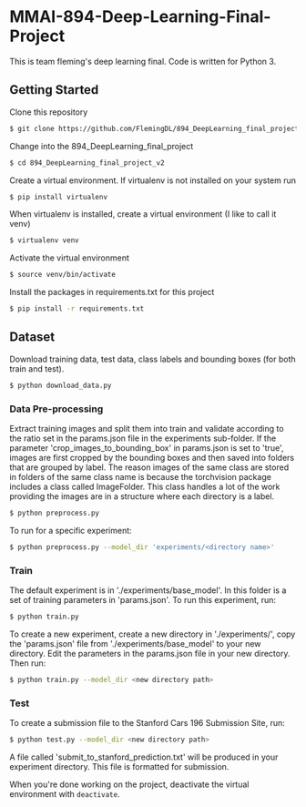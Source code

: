 # MMAI-894-Deep-Learning-Final-Project
This is team fleming's deep learning final.  Code is written for Python 3.

## Getting Started
Clone this repository
```bash
$ git clone https://github.com/FlemingDL/894_DeepLearning_final_project_v2.git
```
Change into the 894_DeepLearning_final_project
```bash
$ cd 894_DeepLearning_final_project_v2
```
Create a virtual environment.  If virtualenv is not installed on your system run
```bash
$ pip install virtualenv
```
When virtualenv is installed, create a virtual environment (I like to call it venv)
```bash
$ virtualenv venv
```
Activate the virtual environment
```bash
$ source venv/bin/activate
```
Install the packages in requirements.txt for this project
```bash
$ pip install -r requirements.txt
```

## Dataset
Download training data, test data, class labels and bounding boxes (for both train and test).
```bash
$ python download_data.py
```

### Data Pre-processing
Extract training images and split them into train and validate according to the ratio set in the params.json file in
the experiments sub-folder.  If the parameter 'crop_images_to_bounding_box' in params.json is set to 'true', images 
are first cropped by the bounding boxes and then saved into folders that are grouped by label.  The reason images of 
the same class are stored in folders of the same class name is because the torchvision package includes a class 
called ImageFolder.  This class handles a lot of the work providing the images are in a structure where each directory 
is a label.
```bash
$ python preprocess.py
```
To run for a specific experiment:
 ```bash
$ python preprocess.py --model_dir 'experiments/<directory name>'
```

### Train
The default experiment is in './experiments/base_model'.  In this folder is a set of training parameters in
'params.json'.  To run this experiment, run: 
```bash
$ python train.py
```
To create a new experiment, create a new directory in './experiments/', copy the 'params.json' file from 
'./experiments/base_model' to your new directory.  Edit the parameters in the params.json file in your new 
directory.  Then run:
```bash
$ python train.py --model_dir <new directory path>
```


### Test
To create a submission file to the Stanford Cars 196 Submission Site, run:
```bash
$ python test.py --model_dir <new directory path>
```
A file called 'submit_to_stanford_prediction.txt' will be produced in your experiment directory.  This file
is formatted for submission. 

When you're done working on the project, deactivate the virtual environment with `deactivate`.
